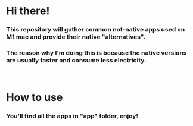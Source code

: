 # Hi there!

### This repository will gather common not-native apps used on M1 mac and provide their native "alternatives".

### The reason why I'm doing this is because the native versions are usually faster and consume less electricity.

<br>

# How to use

### You'll find all the apps in "app" folder, enjoy!
